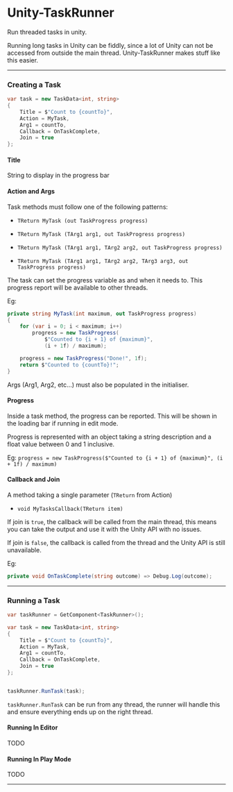# Unity-TaskRunner
Run threaded tasks in unity.


Running long tasks in Unity can be fiddly, since a lot of Unity can not be accessed from outside the main thread.
Unity-TaskRunner makes stuff like this easier.


---

### Creating a Task

```csharp
var task = new TaskData<int, string>
{
    Title = $"Count to {countTo}",
    Action = MyTask,
    Arg1 = countTo,
    Callback = OnTaskComplete,
    Join = true
};

```


#### Title

String to display in the progress bar


#### Action and Args

Task methods must follow one of the following patterns:

- `TReturn MyTask (out TaskProgress progress)`

- `TReturn MyTask (TArg1 arg1, out TaskProgress progress)`

- `TReturn MyTask (TArg1 arg1, TArg2 arg2, out TaskProgress progress)`

- `TReturn MyTask (TArg1 arg1, TArg2 arg2, TArg3 arg3, out TaskProgress progress)`


The task can set the progress variable as and when it needs to.
This progress report will be available to other threads.

Eg:
```csharp
private string MyTask(int maximum, out TaskProgress progress)
{
    for (var i = 0; i < maximum; i++)
        progress = new TaskProgress(
            $"Counted to {i + 1} of {maximum}",
            (i + 1f) / maximum);

    progress = new TaskProgress("Done!", 1f);
    return $"Counted to {countTo}!";
}

```


Args (Arg1, Arg2, etc...) must also be populated in the initialiser.



#### Progress


Inside a task method, the progress can be reported. 
This will be shown in the loading bar if running in edit mode.

Progress is represented with an object taking a string description and a float value between 0 and 1 inclusive.

Eg: `progress = new TaskProgress($"Counted to {i + 1} of {maximum}", (i + 1f) / maximum)`



#### Callback and Join

A method taking a single parameter (`TReturn` from Action)

- `void MyTasksCallback(TReturn item)`


If join is `true`, the callback will be called from the main thread, this means you can take the output and use it with the Unity API with no issues.

If join is `false`, the callback is called from the thread and the Unity API is still unavailable.


Eg:
```csharp
private void OnTaskComplete(string outcome) => Debug.Log(outcome);
```


---


### Running a Task


```csharp
var taskRunner = GetComponent<TaskRunner>();

var task = new TaskData<int, string>
{
    Title = $"Count to {countTo}",
    Action = MyTask,
    Arg1 = countTo,
    Callback = OnTaskComplete,
    Join = true
};


taskRunner.RunTask(task);

```


`taskRunner.RunTask` can be run from any thread, the runner will handle this and ensure everything ends up on the right thread.



#### Running In Editor


TODO


#### Running In Play Mode


TODO


---